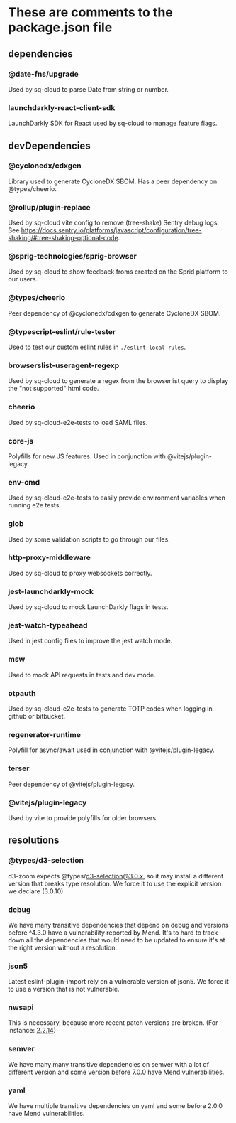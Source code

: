 # These are comments to the package.json file

## dependencies

### @date-fns/upgrade

Used by sq-cloud to parse Date from string or number.

### launchdarkly-react-client-sdk

LaunchDarkly SDK for React used by sq-cloud to manage feature flags.

## devDependencies

### @cyclonedx/cdxgen

Library used to generate CycloneDX SBOM. Has a peer dependency on @types/cheerio.

### @rollup/plugin-replace

Used by sq-cloud vite config to remove (tree-shake) Sentry debug logs. See https://docs.sentry.io/platforms/javascript/configuration/tree-shaking/#tree-shaking-optional-code.

### @sprig-technologies/sprig-browser

Used by sq-cloud to show feedback froms created on the Sprid platform to our users.

### @types/cheerio

Peer dependency of @cyclonedx/cdxgen to generate CycloneDX SBOM.

### @typescript-eslint/rule-tester

Used to test our custom eslint rules in `./eslint-local-rules`.

### browserslist-useragent-regexp

Used by sq-cloud to generate a regex from the browserlist query to display the "not supported" html code.

### cheerio

Used by sq-cloud-e2e-tests to load SAML files.

### core-js

Polyfills for new JS features. Used in conjunction with @vitejs/plugin-legacy.

### env-cmd

Used by sq-cloud-e2e-tests to easily provide environment variables when running e2e tests.

### glob

Used by some validation scripts to go through our files.

### http-proxy-middleware

Used by sq-cloud to proxy websockets correctly.

### jest-launchdarkly-mock

Used by sq-cloud to mock LaunchDarkly flags in tests.

### jest-watch-typeahead

Used in jest config files to improve the jest watch mode.

### msw

Used to mock API requests in tests and dev mode.

### otpauth

Used by sq-cloud-e2e-tests to generate TOTP codes when logging in github or bitbucket.

### regenerator-runtime

Polyfill for async/await used in conjunction with @vitejs/plugin-legacy.

### terser

Peer dependency of @vitejs/plugin-legacy.

### @vitejs/plugin-legacy

Used by vite to provide polyfills for older browsers.

## resolutions

### @types/d3-selection

d3-zoom expects @types/d3-selection@3.0.x, so it may install a different version that breaks type resolution.
We force it to use the explicit version we declare (3.0.10)

### debug

We have many transitive dependencies that depend on debug and versions before ^4.3.0 have a vulnerability reported by Mend. It's to hard to track down all the dependencies that would need to be updated to ensure it's at the right version without a resolution.

### json5

Latest eslint-plugin-import rely on a vulnerable version of json5. We force it to use a version that is not vulnerable.

### nwsapi

This is necessary, because more recent patch versions are broken.
(For instance: [2.2.14](https://github.com/dperini/nwsapi/issues/135))

### semver

We have many many transitive dependencies on semver with a lot of different version and some version before 7.0.0 have Mend vulnerabilities.

### yaml

We have multiple transitive dependencies on yaml and some before 2.0.0 have Mend vulnerabilities.
